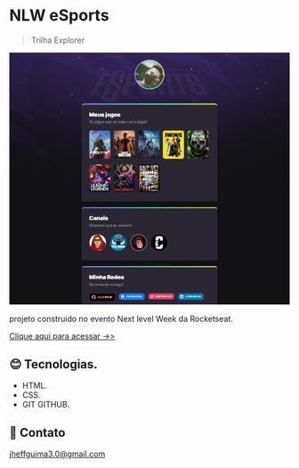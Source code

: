 # NLW eSports 
> Trilha Explorer

![preview](./.github/preview.png)

projeto construido no evento Next level Week da Rocketseat.

[Clique aqui para acessar ->>](https://jeferson-3.github.io/projeto_nlw)

## 😊 Tecnologias.

- HTML.
- CSS.
- GIT GITHUB.

## 📧 Contato

jheffguima3.0@gmail.com

